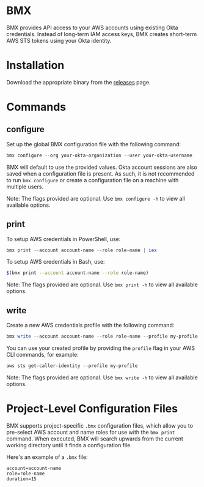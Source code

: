 # BMX

BMX provides API access to your AWS accounts using existing Okta credentials. Instead of long-term IAM access keys, BMX creates short-term AWS STS tokens using your Okta identity.

# Installation

Download the appropriate binary from the [releases](https://github.com/Brightspace/bmx/releases) page.

# Commands

## configure

Set up the global BMX configuration file with the following command:
```PowerShell
bmx configure --org your-okta-organization --user your-okta-username
```
BMX will default to use the provided values. Okta account sessions are also saved when a configuration file is present. As such, it is not recommended to run `bmx configure` or create a configuration file on a machine with multiple users.

Note: The flags provided are optional. Use `bmx configure -h` to view all available options.
## print

To setup AWS credentials in PowerShell, use:
```PowerShell
bmx print --account account-name --role role-name | iex
```
To setup AWS credentials in Bash, use:
```Bash
$(bmx print --account account-name --role role-name)
```
Note: The flags provided are optional. Use `bmx print -h` to view all available options.

## write

Create a new AWS credentials profile with the following command:
```Powershell
bmx write --account account-name --role role-name --profile my-profile
```
You can use your created profile by providing the `profile` flag in your AWS CLI commands, for example:
```Powershell
aws sts get-caller-identity --profile my-profile
```
Note: The flags provided are optional. Use `bmx write -h` to view all available options.


# Project-Level Configuration Files

BMX supports project-specific `.bmx` configuration files, which allow you to pre-select AWS account and name roles for use with the `bmx print` command. When executed, BMX will search upwards from the current working directory until it finds a configuration file.

Here's an example of a `.bmx` file:
```
account=account-name
role=role-name
duration=15
```
